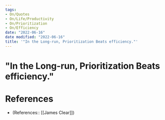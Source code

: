 ```yaml
---
tags:
- On/Quotes
- On/Life/Productivity
- On/Prioritization
- On/Efficiency
date: "2022-06-16"
date modified: "2022-06-16"
title: '"In the Long-run, Prioritization Beats efficiency."'
---
```


# "In the Long-run, Prioritization Beats efficiency."

# References
- (References:: [[James Clear]])
